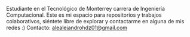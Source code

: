 Estudiante en el Tecnológico de Monterrey carrera de Ingeniería Computacional.
Este es mi espacio para repositorios y trabajos colaborativos, siéntete libre de explorar y contactarme en alguna de mis redes :)
Contacto: alealejandrohdz01@gmail.com

<!---
a01721287/a01721287 is a ✨ special ✨ repository because its `README.md` (this file) appears on your GitHub profile.
You can click the Preview link to take a look at your changes.
--->

